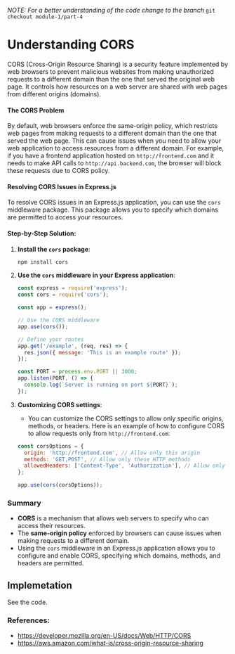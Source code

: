 _NOTE: For a better understanding of the code change to the branch_ `git checkout module-1/part-4`

# Understanding CORS

CORS (Cross-Origin Resource Sharing) is a security feature implemented by web browsers to prevent malicious websites from making unauthorized requests to a different domain than the one that served the original web page. It controls how resources on a web server are shared with web pages from different origins (domains).

#### The CORS Problem
By default, web browsers enforce the same-origin policy, which restricts web pages from making requests to a different domain than the one that served the web page. This can cause issues when you need to allow your web application to access resources from a different domain. For example, if you have a frontend application hosted on `http://frontend.com` and it needs to make API calls to `http://api.backend.com`, the browser will block these requests due to CORS policy.

#### Resolving CORS Issues in Express.js

To resolve CORS issues in an Express.js application, you can use the `cors` middleware package. This package allows you to specify which domains are permitted to access your resources.

#### Step-by-Step Solution:

1. **Install the `cors` package**:
   ```sh
   npm install cors
   ```

2. **Use the `cors` middleware in your Express application**:
   ```javascript
   const express = require('express');
   const cors = require('cors');

   const app = express();

   // Use the CORS middleware
   app.use(cors());

   // Define your routes
   app.get('/example', (req, res) => {
     res.json({ message: 'This is an example route' });
   });

   const PORT = process.env.PORT || 3000;
   app.listen(PORT, () => {
     console.log(`Server is running on port ${PORT}`);
   });
   ```

3. **Customizing CORS settings**:
   - You can customize the CORS settings to allow only specific origins, methods, or headers. Here is an example of how to configure CORS to allow requests only from `http://frontend.com`:
   ```javascript
   const corsOptions = {
     origin: 'http://frontend.com', // Allow only this origin
     methods: 'GET,POST', // Allow only these HTTP methods
     allowedHeaders: ['Content-Type', 'Authorization'], // Allow only these headers
   };

   app.use(cors(corsOptions));
   ```

### Summary

- **CORS** is a mechanism that allows web servers to specify who can access their resources.
- The **same-origin policy** enforced by browsers can cause issues when making requests to a different domain.
- Using the `cors` middleware in an Express.js application allows you to configure and enable CORS, specifying which domains, methods, and headers are permitted.

## Implemetation

See the code.

### References:

- https://developer.mozilla.org/en-US/docs/Web/HTTP/CORS
- https://aws.amazon.com/what-is/cross-origin-resource-sharing